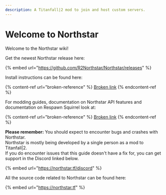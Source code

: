 ```yaml
---
description: A Titanfall|2 mod to join and host custom servers.
---
```


# Welcome to Northstar

Welcome to the Northstar wiki!

Get the newest Northstar release here:

{% embed url="https://github.com/R2Northstar/Northstar/releases" %}

Install instructions can be found here:

{% content-ref url="broken-reference" %}
[Broken link](broken-reference)
{% endcontent-ref %}

For modding guides, documentation on Northstar API features and documentation on Respawn Squirrel look at:

{% content-ref url="broken-reference" %}
[Broken link](broken-reference)
{% endcontent-ref %}

**Please remember:** You should expect to encounter bugs and crashes with Northstar.\
Northstar is mostly being developed by a single person as a mod to Titanfall|2.\
If you do encounter issues that this guide doesn't have a fix for, you can get support in the Discord linked below.

{% embed url="https://northstar.tf/discord" %}

All the source code related to Northstar can be found here:

{% embed url="https://northstar.tf" %}

